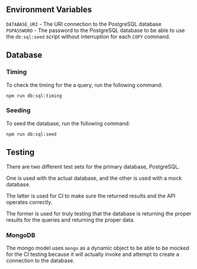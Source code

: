 ## **Environment Variables**

`DATABASE_URI` - The URI connection to the PostgreSQL database\
`PGPASSWORD` - The password to the PostgreSQL database to be able to use the `db:sql:seed` script
without interruption for each `COPY` command.

## Database

### **Timing**

To check the timing for the a query, run the following command:

`npm run db:sql:timing`

### **Seeding**

To seed the database, run the following command:

`npm run db:sql:seed`

## **Testing**

There are two different test sets for the primary database, PostgreSQL.

One is used with the actual database, and the other is used with a mock database.

The latter is used for CI to make sure the returned results and the API operates correctly.

The former is used for truly testing that the database is returning the proper results for the
queries and returning the proper data.

### **MongoDB**

The mongo model uses `mongo` as a dynamic object to be able to be mocked for the CI testing because
it will actually invoke and attempt to create a connection to the database.
